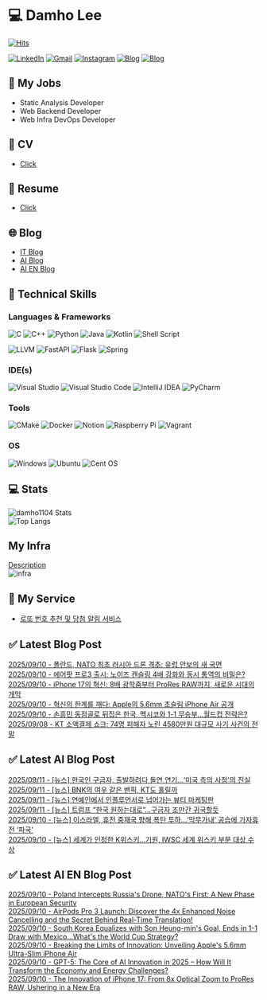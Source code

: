 
# 💻 Damho Lee

[![Hits](https://hits.seeyoufarm.com/api/count/incr/badge.svg?url=https%3A%2F%2Fgithub.com%2Fdamho1104&count_bg=%233D9CC8&title_bg=%23555555&icon=&icon_color=%23E7E7E7&title=hits&edge_flat=false)](https://hits.seeyoufarm.com)  

[![LinkedIn](https://img.shields.io/badge/Linkedin-%230077B5.svg?style=flat&logo=linkedin&logoColor=white)](https://www.linkedin.com/in/damho1104/)
[![Gmail](https://img.shields.io/badge/Gmail-D14836?style=flat&logo=gmail&logoColor=white)](mailto:damho1104@gmail.com)
[![Instagram](https://img.shields.io/badge/Instargram-%23E4405F.svg?style=flat&logo=Instagram&logoColor=white)](https://www.instagram.com/damho1104/)
[![Blog](https://img.shields.io/badge/Blog-%23000000.svg?style=flat&logo=Tistory&logoColor=white)](https://dmomo.co.kr/)
[![Blog](https://img.shields.io/badge/Blog-%23000000.svg?style=flat&logo=WordPress&logoColor=white)](https://blog.ai.dmomo.co.kr/)

## 📃 My Jobs
- Static Analysis Developer
- Web Backend Developer
- Web Infra DevOps Developer

## 📰 CV
- [Click](https://resume.dmomo.net/damho.lee/resume)  

## 📘 Resume
- [Click](https://damho1104.notion.site/8af3191b9815406d95708d9a0cea5a9e)  

## 🌐 Blog
- [IT Blog](https://dmomo.co.kr/)
- [AI Blog](https://blog.ai.dmomo.co.kr/)
- [AI EN Blog](https://ai.trend.dmomo.co.kr/)

## 💪 Technical Skills
### Languages & Frameworks
![C](https://img.shields.io/badge/c-%2300599C.svg?style=flat&logo=c&logoColor=white)
![C++](https://img.shields.io/badge/c++-%2300599C.svg?style=flat&logo=c%2B%2B&logoColor=white)
![Python](https://img.shields.io/badge/Python-3776AB.svg?&style=flat&logo=Python&logoColor=white)
![Java](https://img.shields.io/badge/java-%23ED8B00.svg?style=flat&logo=openjdk&logoColor=white)
![Kotlin](https://img.shields.io/badge/Kotlin-%237F52FF.svg?style=flat&logo=Kotlin&logoColor=white)
![Shell Script](https://img.shields.io/badge/Shell_script-%23121011.svg?style=flat&logo=gnu-bash&logoColor=white)  
  
![LLVM](https://img.shields.io/badge/LLVM/Clang-000B1D.svg?&style=flat&logo=LLVM&logoColor=white)
![FastAPI](https://img.shields.io/badge/FastAPI-005571?style=flat&logo=fastapi)
![Flask](https://img.shields.io/badge/Flask-%23000.svg?style=flat&logo=flask&logoColor=white)
![Spring](https://img.shields.io/badge/Springboot-%236DB33F.svg?style=flat&logo=spring&logoColor=white)
  
  
### IDE(s)
![Visual Studio](https://img.shields.io/badge/Visual%20Studio-5C2D91.svg?style=flat&logo=visual-studio&logoColor=white) 
![Visual Studio Code](https://img.shields.io/badge/Visual%20Studio%20Code-0078d7.svg?style=flat&logo=visual-studio-code&logoColor=white)
![IntelliJ IDEA](https://img.shields.io/badge/IntelliJIDEA-000000.svg?style=flat&logo=intellij-idea&logoColor=white) 
![PyCharm](https://img.shields.io/badge/PyCharm-143?style=flat&logo=pycharm&logoColor=black&color=black&labelColor=green) 


### Tools
![CMake](https://img.shields.io/badge/CMake-%23008FBA.svg?style=flat&logo=cmake&logoColor=white)
![Docker](https://img.shields.io/badge/docker-%230db7ed.svg?style=flat&logo=docker&logoColor=white)
![Notion](https://img.shields.io/badge/Notion-%23000000.svg?style=flat&logo=notion&logoColor=white)
![Raspberry Pi](https://img.shields.io/badge/-RaspberryPi-C51A4A?style=flat&logo=Raspberry-Pi)
![Vagrant](https://img.shields.io/badge/Vagrant-%231563FF.svg?style=flat&logo=vagrant&logoColor=white)


### OS
![Windows](https://img.shields.io/badge/Windows-0078D6?style=flat&logo=windows&logoColor=white)
![Ubuntu](https://img.shields.io/badge/Ubuntu-E95420?style=flat&logo=ubuntu&logoColor=white)
![Cent OS](https://img.shields.io/badge/Cent%20OS-002260?style=flat&logo=centos&logoColor=F0F0F0)


## :computer: Stats
![damho1104 Stats](https://github-readme-stats.vercel.app/api?username=damho1104&hide=issues&show_icons=true&show=prs_merged,prs_merged_percentage&theme=chartreuse-dark)  
![Top Langs](https://github-readme-stats.vercel.app/api/top-langs/?username=damho1104&layout=compact&theme=chartreuse-dark)


## My Infra
[Description](https://dmomo.co.kr/444)  
![infra](https://nextcloud.dmomo.net/apps/files_sharing/publicpreview/EtWDB9RaEXyf4FT?file=/&fileId=142416&x=6016&y=3384&a=true&etag=eee0bc0c4308201c786211582fdbc678)  





## 📣 My Service
- [로또 번호 추천 및 당첨 알림 서비스](https://lotto.dmomo.co.kr/)  


## ✅ Latest Blog Post

[2025/09/10 - 폴란드, NATO 최초 러시아 드론 격추: 유럽 안보의 새 국면](https://dmomo.co.kr/695) <br/>
[2025/09/10 - 에어팟 프로3 출시: 노이즈 캔슬링 4배 강화와 동시 통역의 비밀은?](https://dmomo.co.kr/694) <br/>
[2025/09/10 - iPhone 17의 혁신: 8배 광학줌부터 ProRes RAW까지, 새로운 시대의 개막](https://dmomo.co.kr/693) <br/>
[2025/09/10 - 혁신의 한계를 깨다: Apple의 5.6mm 초슬림 iPhone Air 공개](https://dmomo.co.kr/692) <br/>
[2025/09/10 - 손흥민 동점골로 뒤집은 한국, 멕시코와 1-1 무승부...월드컵 전략은?](https://dmomo.co.kr/691) <br/>
[2025/09/08 - KT 소액결제 쇼크: 74명 피해자 노린 4580만원 대규모 사기 사건의 전말](https://dmomo.co.kr/690) <br/>

## ✅ Latest AI Blog Post
[2025/09/11 - [뉴스] 한국인 구금자, 출발하려다 돌연 연기…‘미국 측의 사정’의 진실](https://blog.ai.dmomo.co.kr/news/9832) <br/>
[2025/09/11 - [뉴스] BNK의 여우 같은 밴픽, KT도 홀릴까](https://blog.ai.dmomo.co.kr/news/9829) <br/>
[2025/09/11 - [뉴스] 연예인에서 인플루언서로 넘어가는 뷰티 마케팅판](https://blog.ai.dmomo.co.kr/news/9826) <br/>
[2025/09/11 - [뉴스] 트럼프 “한국 원하는대로”…구금자 조만간 귀국할듯](https://blog.ai.dmomo.co.kr/news/9823) <br/>
[2025/09/10 - [뉴스] 이스라엘, 휴전 중재국 향해 폭탄 투하…‘막무가내’ 공습에 가자휴전 ‘파국’](https://blog.ai.dmomo.co.kr/news/9820) <br/>
[2025/09/10 - [뉴스] 세계가 인정한 K위스키…기원, IWSC 세계 위스키 부문 대상 수상](https://blog.ai.dmomo.co.kr/news/9817) <br/>

## ✅ Latest AI EN Blog Post
[2025/09/10 - Poland Intercepts Russia's Drone, NATO's First: A New Phase in European Security](https://ai.trend.dmomo.co.kr/2025/09/poland-intercepts-russias-drone-natos.html) <br/>
[2025/09/10 - AirPods Pro 3 Launch: Discover the 4x Enhanced Noise Cancelling and the Secret Behind Real-Time Translation!](https://ai.trend.dmomo.co.kr/2025/09/airpods-pro-3-launch-imminent-discover.html) <br/>
[2025/09/10 - South Korea Equalizes with Son Heung-min's Goal, Ends in 1-1 Draw with Mexico...What's the World Cup Strategy?](https://ai.trend.dmomo.co.kr/2025/09/south-korea-equalizes-with-son-heung.html) <br/>
[2025/09/10 - Breaking the Limits of Innovation: Unveiling Apple's 5.6mm Ultra-Slim iPhone Air](https://ai.trend.dmomo.co.kr/2025/09/breaking-limits-of-innovation-unveiling.html) <br/>
[2025/09/10 - GPT-5: The Core of AI Innovation in 2025 – How Will It Transform the Economy and Energy Challenges?](https://ai.trend.dmomo.co.kr/2025/09/gpt-5-core-of-ai-innovation-in-2025-how.html) <br/>
[2025/09/10 - The Innovation of iPhone 17: From 8x Optical Zoom to ProRes RAW, Ushering in a New Era](https://ai.trend.dmomo.co.kr/2025/09/the-innovation-of-iphone-17-from-8x.html) <br/>

